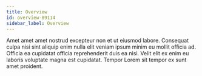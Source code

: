 ```yaml
---
title: Overview
id: overview-89114
sidebar_label: Overview
---
```


Amet amet amet nostrud excepteur non et ut eiusmod labore. Consequat culpa nisi sint aliquip enim nulla elit veniam ipsum minim eu mollit officia ad. Officia ea cupidatat officia reprehenderit duis ea nisi. Velit elit ex enim eu laboris voluptate magna est cupidatat. Tempor Lorem sit tempor ex sunt amet proident.

